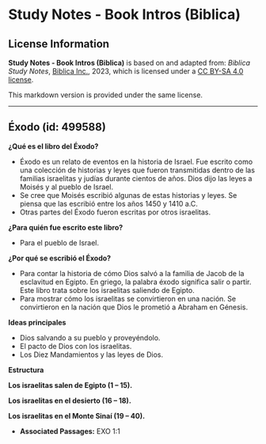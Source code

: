 # Study Notes - Book Intros (Biblica)

## License Information

**Study Notes - Book Intros (Biblica)** is based on and adapted from: _Biblica Study Notes_, [Biblica Inc.](https://www.biblica.com/), 2023, which is licensed under a [CC BY-SA 4.0 license](https://creativecommons.org/licenses/by-sa/4.0/legalcode.en).

This markdown version is provided under the same license.



--------------------------------

## Éxodo (id: 499588)

**¿Qué es el libro del Éxodo?**

* Éxodo es un relato de eventos en la historia de Israel. Fue escrito como una colección de historias y leyes que fueron transmitidas dentro de las familias israelitas y judías durante cientos de años. Dios dijo las leyes a Moisés y al pueblo de Israel.
* Se cree que Moisés escribió algunas de estas historias y leyes. Se piensa que las escribió entre los años 1450 y 1410 a.C.
* Otras partes del Éxodo fueron escritas por otros israelitas.

**¿Para quién fue escrito este libro?**

* Para el pueblo de Israel.

**¿Por qué se escribió el Éxodo?**

* Para contar la historia de cómo Dios salvó a la familia de Jacob de la esclavitud en Egipto. En griego, la palabra éxodo significa salir o partir. Este libro trata sobre los israelitas saliendo de Egipto.
* Para mostrar cómo los israelitas se convirtieron en una nación. Se convirtieron en la nación que Dios le prometió a Abraham en Génesis.

**Ideas principales**

* Dios salvando a su pueblo y proveyéndolo.
* El pacto de Dios con los israelitas.
* Los Diez Mandamientos y las leyes de Dios.

**Estructura**

**Los israelitas salen de Egipto (1 – 15\).**

**Los israelitas en el desierto (16 – 18\).**

**Los israelitas en el Monte Sinaí (19 – 40\).**

* **Associated Passages:** EXO 1:1

